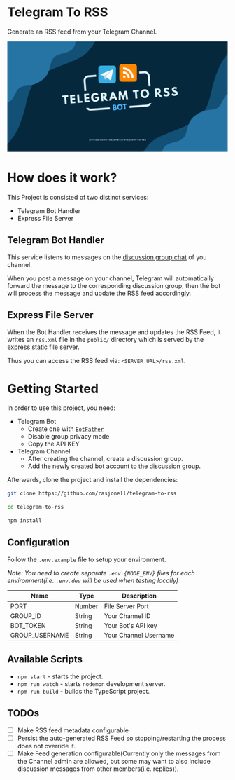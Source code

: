 # Telegram To RSS
Generate an RSS feed from your Telegram Channel.

![Banner image](./banner.png)

# How does it work?
This Project is consisted of two distinct services:
  - Telegram Bot Handler
  - Express File Server

## Telegram Bot Handler

This service listens to messages on the [discussion group chat](https://core.telegram.org/api/discussion) of you channel.

When you post a message on your channel, Telegram will automatically forward the message to the corresponding discussion group, then the bot will process the message and update the RSS feed accordingly.

## Express File Server

When the Bot Handler receives the message and updates the RSS Feed, it writes an `rss.xml` file in the `public/` directory which is served by the express static file server.

Thus you can access the RSS feed via: `<SERVER_URL>/rss.xml`.

# Getting Started
In order to use this project, you need:
  - Telegram Bot
    - Create one with [`BotFather`](https://www.teleme.io/articles/create_your_own_telegram_bot?hl=en)
    - Disable group privacy mode
    - Copy the API KEY
  - Telegram Channel
    - After creating the channel, create a discussion group.
    - Add the newly created bot account to the discussion group.

Afterwards, clone the project and install the dependencies:

```sh
git clone https://github.com/rasjonell/telegram-to-rss
```

```sh
cd telegram-to-rss
```

```sh
npm install
```

## Configuration
Follow the `.env.example` file to setup your environment.

_Note: You need to create separate `.env.{NODE_ENV}` files for each environment(i.e. `.env.dev` will be used when testing locally)_

|Name|Type|Description|
|---|---|---|
|PORT|Number|File Server Port|
|GROUP_ID|String|Your Channel ID|
|BOT_TOKEN|String|Your Bot's API key|
|GROUP_USERNAME|String|Your Channel Username|

## Available Scripts

- `npm start` - starts the project.
- `npm run watch` - starts `nodemon` development server.
- `npm run build` - builds the TypeScript project.

## TODOs

- [ ] Make RSS feed metadata configurable
- [ ] Persist the auto-generated RSS Feed so stopping/restarting the process does not override it.
- [ ] Make Feed generation configurable(Currently only the messages from the Channel admin are allowed, but some may want to also include discussion messages from other members(i.e. replies)).